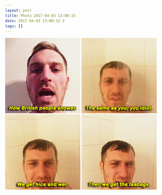```yaml
---
layout: post
title: Photo 2017-04-03 13:00:33
date: 2017-04-03 13:00:33 Z
tags: []
---
```

![](/media/2017/04/159150001257_0.gif)
![](/media/2017/04/159150001257_1.gif)
![](/media/2017/04/159150001257_2.gif)
![](/media/2017/04/159150001257_3.gif)
